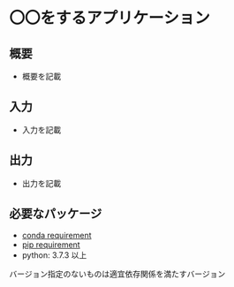# 〇〇をするアプリケーション

## 概要

- 概要を記載

## 入力

- 入力を記載

## 出力

- 出力を記載

## 必要なパッケージ

- [conda requirement](requirements_conda.txt)
- [pip requirement](requirements_pip.txt)
- python: 3.7.3 以上

バージョン指定のないものは適宜依存関係を満たすバージョン

